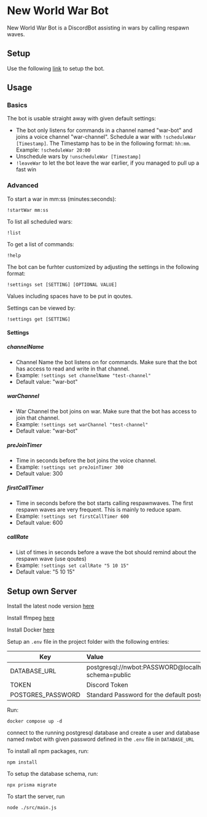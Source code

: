 # New World War Bot

New World War Bot is a DiscordBot assisting in wars by calling respawn waves.

## Setup

Use the following [link](https://discord.com/oauth2/authorize?client_id=962099365672001586&permissions=3155968&scope=bot) to setup the bot.

## Usage
### Basics
The bot is usable straight away with given default settings: <br/>
- The bot only listens for commands in a channel named "war-bot" and joins a voice channel "war-channel". Schedule a war with `!scheduleWar [Timestamp]`. The Timestamp has to be in the following format: `hh:mm`. <br /> Example: `!scheduleWar 20:00`
- Unschedule wars by `!unscheduleWar [Timestamp]`
- `!leaveWar` to let the bot leave the war earlier, if you managed to pull up a fast win
### Advanced
To start a war in mm:ss (minutes:seconds):
```
!startWar mm:ss
```

To list all scheduled wars:
```
!list
```
To get a list of commands:
```
!help
```
The bot can be furhter customized by adjusting the settings in the following format: <br />
```
!settings set [SETTING] [OPTIONAL VALUE]
```
Values including spaces have to be put in qoutes.

Settings can be viewed by:
```
!settings get [SETTING]
```

#### Settings
##### channelName
- Channel Name the bot listens on for commands. Make sure that the bot has access to read and write in that channel.
- Example: `!settings set channelName "test-channel"`
- Default value: "war-bot"
##### warChannel
- War Channel the bot joins on war. Make sure that the bot has access to join that channel.
- Example: `!settings set warChannel "test-channel"`
- Default value: "war-bot"
##### preJoinTimer
- Time in seconds before the bot joins the voice channel.
- Example: `!settings set preJoinTimer 300`
- Default value: 300
##### firstCallTimer
- Time in seconds before the bot starts calling respawnwaves. The first respawn waves are very frequent. This is mainly to reduce spam.
- Example: `!settings set firstCallTimer 600`
- Default value: 600
##### callRate
- List of times in seconds before a wave the bot should remind about the respawn wave (use qoutes)
- Example: `!settings set callRate "5 10 15"`
- Default value: "5 10 15"

## Setup own Server
Install the latest node version [here](https://nodejs.org/en/download/)

Install ffmpeg [here](https://ffmpeg.org/download.html)

Install Docker [here](https://docs.docker.com/get-docker/)

Setup an `.env` file in the project folder with the following entries:

| Key           | Value         |
| ------------- |:--------------| 
| DATABASE_URL  | postgresql://nwbot:PASSWORD@localhost:5432/nwbot?schema=public |
| TOKEN         | Discord Token |
| POSTGRES_PASSWORD | Standard Password for the default postgres user      | 

Run:
```
docker compose up -d
```
connect to the running postgresql database and create a user and database named nwbot with given password defined in the `.env` file in `DATABASE_URL`

To install all npm packages, run:
```
npm install
```
To setup the database schema, run:
```
npx prisma migrate
```
To start the server, run
```
node ./src/main.js
```
